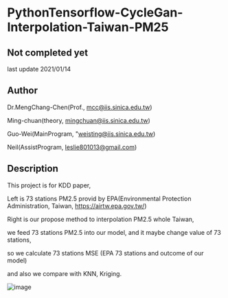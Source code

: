 # PythonTensorflow-CycleGan-Interpolation-Taiwan-PM25

## Not completed yet

last update 2021/01/14

## Author

Dr.MengChang-Chen(Prof., mcc@iis.sinica.edu.tw)

Ming-chuan(theory, mingchuan@iis.sinica.edu.tw)

Guo-Wei(MainProgram, "weisting@iis.sinica.edu.tw) 

Neil(AssistProgram, leslie801013@gmail.com)

## Description
This project is for KDD paper,

Left is 73 stations PM2.5 provid by EPA(Environmental Protection Administration, Taiwan, https://airtw.epa.gov.tw/)

Right is our propose method to interpolation PM2.5 whole Taiwan, 

we feed 73 stations PM2.5 into our model, and it maybe change value of 73 stations,

so we calculate 73 stations MSE (EPA 73 stations and outcome of our model)

and also we compare with KNN, Kriging.

![image](https://github.com/weisting-kw/PythonTensorflow-CycleGan-Interpolation-Taiwan-PM25/blob/main/example.png)



